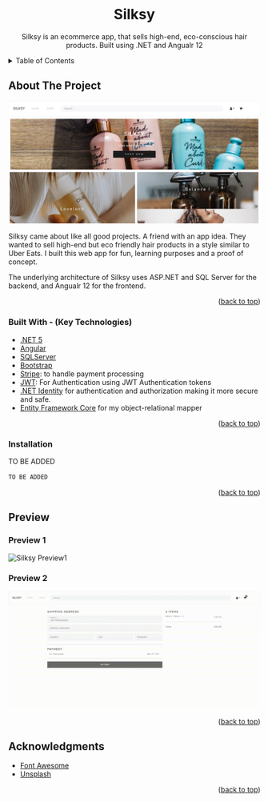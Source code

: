 
<div id="top"></div>


<!-- PROJECT LOGO -->
<br />
<div align="center">

  <h1 align="center">Silksy</h1>

  <p align="center">
   Silksy is an ecommerce app, that sells high-end, eco-conscious hair products. Built using .NET and Angualr 12
   
  </p>
</div>



<!-- TABLE OF CONTENTS -->
<details>
  <summary>Table of Contents</summary>
  <ol>
    <li>
      <a href="#about-the-project">About The Project</a>
      <ul>
        <li><a href="#built-with">Built With</a></li>
      </ul>
    </li>
    <li>
      <a href="#getting-started">Getting Started</a>
      <ul>
        <li><a href="#prerequisites">Prerequisites</a></li>
        <li><a href="#installation">Installation</a></li>
      </ul>
    </li>
    <li><a href="#preview">Preview</a></li>
    <li><a href="#contact">Contact</a></li>
    <li><a href="#acknowledgments">Acknowledgments</a></li>
  </ol>
</details>



<!-- ABOUT THE PROJECT -->
## About The Project

![Silksy HomePage](/preview/Homepage.png)

Silksy came about like all good projects. A friend with an app idea. They wanted to sell high-end but eco friendly hair products in a style similar to Uber Eats. 
I built this web app for fun, learning purposes and a proof of concept. 

The underlying architecture of Silksy uses ASP.NET and SQL Server for the backend, and Angualr 12 for the frontend. 

<p align="right">(<a href="#top">back to top</a>)</p>

### Built With - (Key Technologies)

* [.NET 5](https://dotnet.microsoft.com/)
* [Angular](https://angular.io/)
* [SQLServer](https://www.microsoft.com/en-gb/sql-server)
* [Bootstrap](https://getbootstrap.com)
* [Stripe](https://stripe.com/en-gb): to handle payment processing
* [JWT](https://jwt.io/): For Authentication using JWT Authentication tokens
* [.NET Identity](https://docs.microsoft.com/en-us/aspnet/core/security/authentication/identity?view=aspnetcore-6.0&tabs=visual-studio) for authentication and authorization making it more secure and safe.
* [Entity Framework Core](https://docs.microsoft.com/en-us/ef/) for my object-relational mapper

<p align="right">(<a href="#top">back to top</a>)</p>

### Installation

TO BE ADDED
   ```sh
  TO BE ADDED
   ```

<p align="right">(<a href="#top">back to top</a>)</p>

<!-- Preview -->
## Preview

### Preview 1
![Silksy Preview1](/preview/Preview1.gif)


### Preview 2
![Silksy Preview2](/preview/Preview2.gif)

<p align="right">(<a href="#top">back to top</a>)</p>

<!-- ACKNOWLEDGMENTS -->
## Acknowledgments

* [Font Awesome](https://fontawesome.com)
* [Unsplash](https://unsplash.com/)


<p align="right">(<a href="#top">back to top</a>)</p>



<!-- MARKDOWN LINKS & IMAGES -->
<!-- https://www.markdownguide.org/basic-syntax/#reference-style-links -->
[contributors-shield]: https://img.shields.io/github/contributors/othneildrew/Best-README-Template.svg?style=for-the-badge
[contributors-url]: https://github.com/othneildrew/Best-README-Template/graphs/contributors
[forks-shield]: https://img.shields.io/github/forks/othneildrew/Best-README-Template.svg?style=for-the-badge
[forks-url]: https://github.com/othneildrew/Best-README-Template/network/members
[stars-shield]: https://img.shields.io/github/stars/othneildrew/Best-README-Template.svg?style=for-the-badge
[stars-url]: https://github.com/othneildrew/Best-README-Template/stargazers
[issues-shield]: https://img.shields.io/github/issues/othneildrew/Best-README-Template.svg?style=for-the-badge
[issues-url]: https://github.com/othneildrew/Best-README-Template/issues
[license-shield]: https://img.shields.io/github/license/othneildrew/Best-README-Template.svg?style=for-the-badge
[license-url]: https://github.com/othneildrew/Best-README-Template/blob/master/LICENSE.txt
[linkedin-shield]: https://img.shields.io/badge/-LinkedIn-black.svg?style=for-the-badge&logo=linkedin&colorB=555
[linkedin-url]: https://www.linkedin.com/in/shaquille-etienne-826b1a121/
[product-screenshot]: images/screenshot.png
